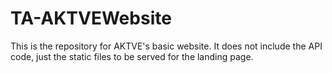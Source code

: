 # TA-AKTVEWebsite
This is the repository for AKTVE's basic website. It does not include the API code, just the static files to be served for the landing page.
